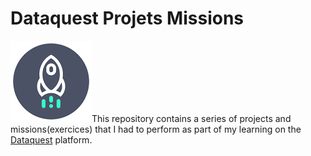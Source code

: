 # Dataquest Projets Missions
![Dataquest.io](dataquest.png)This repository contains a series of projects and missions(exercices) that I had to perform as part of my learning on the [Dataquest](https://www.dataquest.io/ "Learn Data Science online a build new skills") platform.
